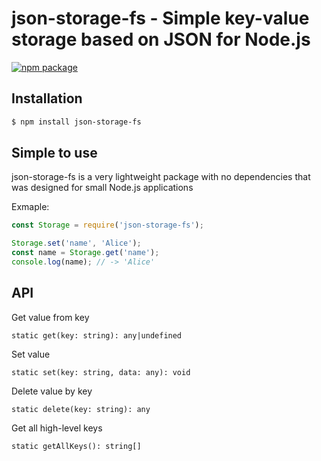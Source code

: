 # json-storage-fs - Simple key-value storage based on JSON for Node.js

[![npm package](https://nodei.co/npm/json-storage-fs.png?downloads=true&downloadRank=true&stars=true)](https://nodei.co/npm/json-storage-fs/)

## Installation
```bash
$ npm install json-storage-fs
```

## Simple to use

json-storage-fs is a very lightweight package with no dependencies that was designed for small Node.js applications


Exmaple:
```js
const Storage = require('json-storage-fs');

Storage.set('name', 'Alice');
const name = Storage.get('name');
console.log(name); // -> 'Alice'
```

## API

Get value from key
```
static get(key: string): any|undefined
```

Set value

```
static set(key: string, data: any): void
```

Delete value by key

```
static delete(key: string): any
```

Get all high-level keys

```
static getAllKeys(): string[]
```

